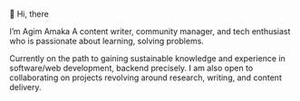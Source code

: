 👋 Hi, there

I’m Agim Amaka
A content writer, community manager, and tech enthusiast who is passionate about learning, solving problems. 

Currently on the path to gaining sustainable knowledge and experience in software/web development, backend precisely. I am also open to collaborating on projects revolving around research, writing, and content delivery.
<!---
AgimAmaka-alt/AgimAmaka-alt is a ✨ special ✨ repository because its `README.md` (this file) appears on your GitHub profile.
You can click the Preview link to take a look at your changes.
--->
